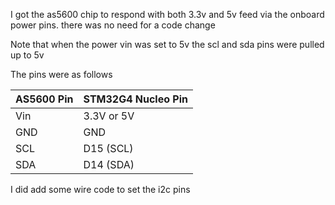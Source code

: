 I got the as5600 chip to respond with both 3.3v and 5v feed via the onboard power pins. there was no need for a code change

Note that when the power vin was set to 5v the scl and sda pins were pulled up to 5v

The pins were as follows

| AS5600 Pin | STM32G4 Nucleo Pin |
|------------|--------------------|
| Vin        | 3.3V or 5V         |
| GND        | GND                |
| SCL        | D15 (SCL)          |
| SDA        | D14 (SDA)          |

I did add some wire code to set the i2c pins